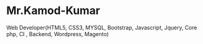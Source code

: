 # Mr.Kamod-Kumar
Web Developer(HTML5, CSS3, MYSQL, Bootstrap, Javascript, Jquery, Core php, CI , Backend, Wordpress, Magento)
